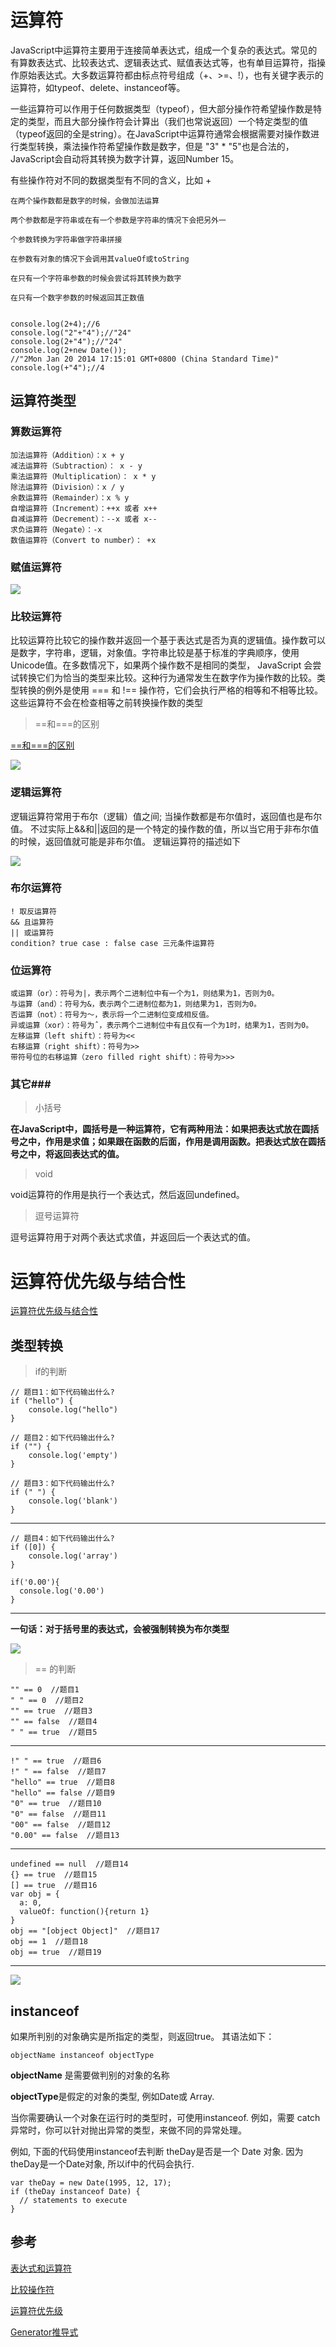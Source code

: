 # 运算符 #

JavaScript中运算符主要用于连接简单表达式，组成一个复杂的表达式。常见的有算数表达式、比较表达式、逻辑表达式、赋值表达式等，也有单目运算符，指操作原始表达式。大多数运算符都由标点符号组成（+、>=、!），也有关键字表示的运算符，如typeof、delete、instanceof等。

一些运算符可以作用于任何数据类型（typeof），但大部分操作符希望操作数是特定的类型，而且大部分操作符会计算出（我们也常说返回）一个特定类型的值（typeof返回的全是string）。在JavaScript中运算符通常会根据需要对操作数进行类型转换，乘法操作符希望操作数是数字，但是 "3" * "5"也是合法的，JavaScript会自动将其转换为数字计算，返回Number 15。

有些操作符对不同的数据类型有不同的含义，比如 +

	在两个操作数都是数字的时候，会做加法运算
	
	两个参数都是字符串或在有一个参数是字符串的情况下会把另外一

	个参数转换为字符串做字符串拼接
	
	在参数有对象的情况下会调用其valueOf或toString
	
	在只有一个字符串参数的时候会尝试将其转换为数字
	
	在只有一个数字参数的时候返回其正数值
 

	console.log(2+4);//6
	console.log("2"+"4");//"24"
	console.log(2+"4");//"24"
	console.log(2+new Date());
	//"2Mon Jan 20 2014 17:15:01 GMT+0800 (China Standard Time)"
	console.log(+"4");//4 

## 运算符类型 ##

### 算数运算符 ###

	加法运算符（Addition）：x + y
	减法运算符（Subtraction）： x - y
	乘法运算符（Multiplication）： x * y
	除法运算符（Division）：x / y
	余数运算符（Remainder）：x % y
	自增运算符（Increment）：++x 或者 x++
	自减运算符（Decrement）：--x 或者 x--
	求负运算符（Negate）：-x
	数值运算符（Convert to number）： +x

### 赋值运算符 ###

![](https://i.imgur.com/7uADzru.png)

### 比较运算符 ###

比较运算符比较它的操作数并返回一个基于表达式是否为真的逻辑值。操作数可以是数字，字符串，逻辑，对象值。字符串比较是基于标准的字典顺序，使用Unicode值。在多数情况下，如果两个操作数不是相同的类型， JavaScript 会尝试转换它们为恰当的类型来比较。这种行为通常发生在数字作为操作数的比较。类型转换的例外是使用 === 和 !== 操作符，它们会执行严格的相等和不相等比较。这些运算符不会在检查相等之前转换操作数的类型

> ==和===的区别

[==和===的区别](https://developer.mozilla.org/zh-CN/docs/Web/JavaScript/Reference/Operators/Comparison_Operators)

![](https://i.imgur.com/u17hvsu.png)

### 逻辑运算符 ###

逻辑运算符常用于布尔（逻辑）值之间; 当操作数都是布尔值时，返回值也是布尔值。 不过实际上&&和||返回的是一个特定的操作数的值，所以当它用于非布尔值的时候，返回值就可能是非布尔值。 逻辑运算符的描述如下

![](https://i.imgur.com/XvadUNq.png)

### 布尔运算符 ###

	! 取反运算符
	&& 且运算符
	|| 或运算符
	condition? true case : false case 三元条件运算符

### 位运算符 ###

	或运算（or）：符号为|，表示两个二进制位中有一个为1，则结果为1，否则为0。
	与运算（and）：符号为&，表示两个二进制位都为1，则结果为1，否则为0。
	否运算（not）：符号为～，表示将一个二进制位变成相反值。
	异或运算（xor）：符号为ˆ，表示两个二进制位中有且仅有一个为1时，结果为1，否则为0。
	左移运算（left shift）：符号为<<
	右移运算（right shift）：符号为>>
	带符号位的右移运算（zero filled right shift）：符号为>>>

### 其它###

> 小括号

**在JavaScript中，圆括号是一种运算符，它有两种用法：如果把表达式放在圆括号之中，作用是求值；如果跟在函数的后面，作用是调用函数。把表达式放在圆括号之中，将返回表达式的值。**

> void

void运算符的作用是执行一个表达式，然后返回undefined。

> 逗号运算符

逗号运算符用于对两个表达式求值，并返回后一个表达式的值。

# 运算符优先级与结合性 #

[运算符优先级与结合性](https://developer.mozilla.org/zh-CN/docs/Web/JavaScript/Reference/Operators/Operator_Precedence#Table)

## 类型转换 ##

> if的判断

	// 题目1：如下代码输出什么?
	if ("hello") {
	    console.log("hello")
	}
	
	// 题目2：如下代码输出什么?
	if ("") {
	    console.log('empty')
	}
	
	// 题目3：如下代码输出什么?
	if (" ") {
	    console.log('blank')
	}

----------

	// 题目4：如下代码输出什么?
	if ([0]) {
	    console.log('array')
	}
	
	if('0.00'){
	  console.log('0.00')
	}

----------

**一句话：对于括号里的表达式，会被强制转换为布尔类型**

![](https://i.imgur.com/0BCJDXM.png)

> == 的判断

	"" == 0  //题目1
	" " == 0  //题目2
	"" == true  //题目3
	"" == false  //题目4
	" " == true  //题目5

----------

	!" " == true  //题目6
	!" " == false  //题目7
	"hello" == true  //题目8
	"hello" == false //题目9
	"0" == true  //题目10
	"0" == false  //题目11
	"00" == false  //题目12
	"0.00" == false  //题目13

----------

	undefined == null  //题目14
	{} == true  //题目15
	[] == true  //题目16
	var obj = { 
	  a: 0, 
	  valueOf: function(){return 1} 
	} 
	obj == "[object Object]"  //题目17
	obj == 1  //题目18
	obj == true  //题目19

----------
![](https://i.imgur.com/iERIQJd.png)

## instanceof ##

如果所判别的对象确实是所指定的类型，则返回true。
其语法如下：

	objectName instanceof objectType

**objectName** 是需要做判别的对象的名称

**objectType**是假定的对象的类型, 例如Date或 Array.

当你需要确认一个对象在运行时的类型时，可使用instanceof. 例如，需要 catch 异常时，你可以针对抛出异常的类型，来做不同的异常处理。

例如, 下面的代码使用instanceof去判断 theDay是否是一个 Date 对象. 因为theDay是一个Date对象, 所以if中的代码会执行.

	var theDay = new Date(1995, 12, 17);
	if (theDay instanceof Date) {
	  // statements to execute
	}

## 参考 ##

[表达式和运算符](https://developer.mozilla.org/zh-CN/docs/Web/JavaScript/Guide/Expressions_and_Operators#Bitwise_operators)

[比较操作符](https://developer.mozilla.org/zh-CN/docs/Web/JavaScript/Reference/Operators/Comparison_Operators)

[运算符优先级](https://developer.mozilla.org/zh-CN/docs/Web/JavaScript/Reference/Operators/Operator_Precedence#Table)

[Generator推导式](https://developer.mozilla.org/zh-CN/docs/Web/JavaScript/Reference/Operators/Generator_comprehensions)